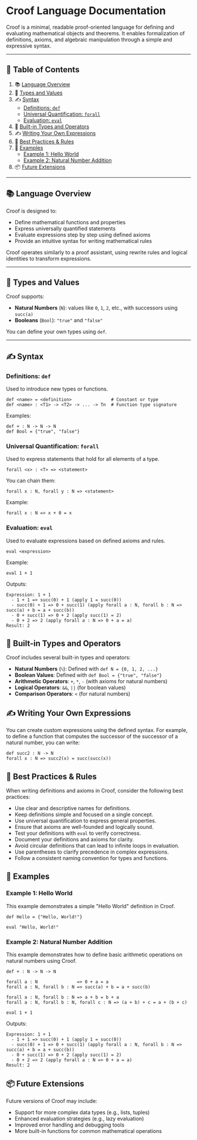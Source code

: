 # Croof Language Documentation

Croof is a minimal, readable proof-oriented language for defining and
evaluating mathematical objects and theorems. It enables formalization of
definitions, axioms, and algebraic manipulation through a simple and expressive
syntax.

---

## 📘 Table of Contents

1. 📚 [Language Overview](#language-overview)
2. 🔢 [Types and Values](#types-and-values)
3. ✍️ [Syntax](#syntax)
   - [Definitions: `def`](#definitions-def)
   - [Universal Quantification: `forall`](#universal-quantification-forall)
   - [Evaluation: `eval`](#evaluation-eval)
4. 🔧 [Built-in Types and Operators](#built-in-types-and-operators)
5. ✍️ [Writing Your Own Expressions](#writing-your-own-expressions)
6. 📝 [Best Practices & Rules](#best-practices--rules)
7. 📖 [Examples](#examples)
   - [Example 1: Hello World](#example-1-hello-world)
   - [Example 2: Natural Number Addition](#example-2-natural-number-addition)
8. 📦 [Future Extensions](#future-extensions)

---

## 📚 <a name="language-overview">Language Overview</a>

Croof is designed to:

- Define mathematical functions and properties
- Express universally quantified statements
- Evaluate expressions step by step using defined axioms
- Provide an intuitive syntax for writing mathematical rules

Croof operates similarly to a proof assistant, using rewrite rules and logical
identities to transform expressions.

---

## 🔢 <a name="types-and-values">Types and Values</a>

Croof supports:

- **Natural Numbers** (`N`): values like `0`, `1`, `2`, etc., with successors using `succ(a)`
- **Booleans** (`Bool`): `"true"` and `"false"`

You can define your own types using `def`.

---

## ✍️ <a name="syntax">Syntax</a>

### Definitions: `def`

Used to introduce new types or functions.

```croof
def <name> = <definition>               # Constant or type
def <name> : <T1> -> <T2> -> ... -> Tn  # Function type signature
```

Examples:

```croof
def + : N -> N -> N
def Bool = {"true", "false"}
```

### Universal Quantification: `forall`

Used to express statements that hold for all elements of a type.

```croof
forall <x> : <T> => <statement>
```

You can chain them:

```croof
forall x : N, forall y : N => <statement>
```

Example:

```croof
forall x : N => x + 0 = x
```

### Evaluation: `eval`

Used to evaluate expressions based on defined axioms and rules.

```croof
eval <expression>
```

Example:

```croof
eval 1 + 1
```

Outputs:

```text
Expression: 1 + 1
  - 1 + 1 => succ(0) + 1 (apply 1 = succ(0))
  - succ(0) + 1 => 0 + succ(1) (apply forall a : N, forall b : N => succ(a) + b = a + succ(b))
  - 0 + succ(1) => 0 + 2 (apply succ(1) = 2)
  - 0 + 2 => 2 (apply forall a : N => 0 + a = a)
Result: 2
```

## 🔧 <a name="built-in-types-and-operators">Built-in Types and Operators</a>

Croof includes several built-in types and operators:

- **Natural Numbers** (`ℕ`): Defined with `def N = {0, 1, 2, ...}`
- **Boolean Values**: Defined with `def Bool = {"true", "false"}`
- **Arithmetic Operators**: `+`, `*`, `-` (with axioms for natural numbers)
- **Logical Operators**: `&&`, `||` (for boolean values)
- **Comparison Operators**: `<` (for natural numbers)

## ✍️ <a name="writing-your-own-expressions">Writing Your Own Expressions</a>

You can create custom expressions using the defined syntax. For example, to
define a function that computes the successor of the successor of a natural
number, you can write:

```croof
def succ2 : N -> N
forall x : N => succ2(x) = succ(succ(x))
```

## 📝 <a name="best-practices--rules">Best Practices & Rules</a>

When writing definitions and axioms in Croof, consider the following best
practices:

- Use clear and descriptive names for definitions.
- Keep definitions simple and focused on a single concept.
- Use universal quantification to express general properties.
- Ensure that axioms are well-founded and logically sound.
- Test your definitions with `eval` to verify correctness.
- Document your definitions and axioms for clarity.
- Avoid circular definitions that can lead to infinite loops in evaluation.
- Use parentheses to clarify precedence in complex expressions.
- Follow a consistent naming convention for types and functions.

## 📖 <a name="examples">Examples</a>

### Example 1: Hello World

This example demonstrates a simple "Hello World" definition in Croof.

```croof
def Hello = {"Hello, World!"}

eval "Hello, World!"
```

### Example 2: Natural Number Addition

This example demonstrates how to define basic arithmetic operations on natural
numbers using Croof.

```croof
def + : N -> N -> N

forall a : N               => 0 + a = a
forall a : N, forall b : N => succ(a) + b = a + succ(b)

forall a : N, forall b : N => a + b = b + a
forall a : N, forall b : N, forall c : N => (a + b) + c = a + (b + c)

eval 1 + 1
```

Outputs:

```text
Expression: 1 + 1
  - 1 + 1 => succ(0) + 1 (apply 1 = succ(0))
  - succ(0) + 1 => 0 + succ(1) (apply forall a : N, forall b : N => succ(a) + b = a + succ(b))
  - 0 + succ(1) => 0 + 2 (apply succ(1) = 2)
  - 0 + 2 => 2 (apply forall a : N => 0 + a = a)
Result: 2
```

## 📦 <a name="future-extensions">Future Extensions</a>

Future versions of Croof may include:
- Support for more complex data types (e.g., lists, tuples)
- Enhanced evaluation strategies (e.g., lazy evaluation)
- Improved error handling and debugging tools
- More built-in functions for common mathematical operations
